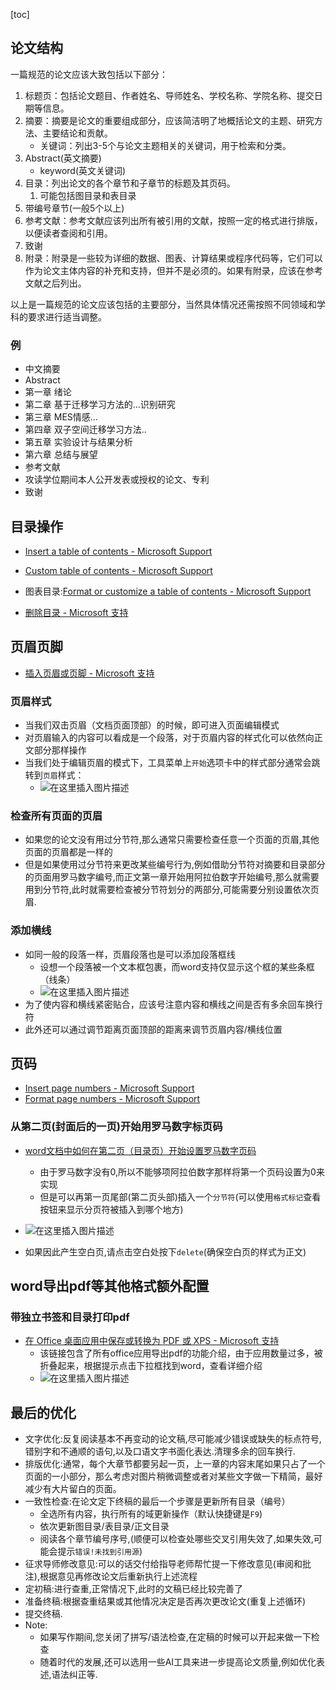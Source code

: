 [toc]

## 论文结构

一篇规范的论文应该大致包括以下部分：

1. 标题页：包括论文题目、作者姓名、导师姓名、学校名称、学院名称、提交日期等信息。
2. 摘要：摘要是论文的重要组成部分，应该简洁明了地概括论文的主题、研究方法、主要结论和贡献。
   - 关键词：列出3-5个与论文主题相关的关键词，用于检索和分类。
3. Abstract(英文摘要)
   - keyword(英文关键词)
4. 目录：列出论文的各个章节和子章节的标题及其页码。
   1. 可能包括图目录和表目录
5. 带编号章节(一般5个以上)
6. 参考文献：参考文献应该列出所有被引用的文献，按照一定的格式进行排版，以便读者查阅和引用。
7. 致谢
8. 附录：附录是一些较为详细的数据、图表、计算结果或程序代码等，它们可以作为论文主体内容的补充和支持，但并不是必须的。如果有附录，应该在参考文献之后列出。

以上是一篇规范的论文应该包括的主要部分，当然具体情况还需按照不同领域和学科的要求进行适当调整。

### 例

- 中文摘要
- Abstract
- 第一章 绪论
- 第二章 基于迁移学习方法的...识别研究
- 第三章 MES情感...
- 第四章 双子空间迁移学习方法..
- 第五章 实验设计与结果分析
- 第六章 总结与展望
- 参考文献
- 攻读学位期间本人公开发表或授权的论文、专利
- 致谢

## 目录操作

- [Insert a table of contents - Microsoft Support](https://support.microsoft.com/en-us/office/insert-a-table-of-contents-882e8564-0edb-435e-84b5-1d8552ccf0c0)
- [Custom table of contents - Microsoft Support](https://support.microsoft.com/en-us/office/custom-table-of-contents-3bb545cb-2e8d-4d1c-9c37-828ae2634819)

- 图表目录:[Format or customize a table of contents - Microsoft Support](https://support.microsoft.com/en-us/office/format-or-customize-a-table-of-contents-9d85eb9c-0b55-4795-8abb-a49885b3a58d)

- [删除目录 - Microsoft 支持](https://support.microsoft.com/zh-cn/office/删除目录-9a214a48-9b65-4665-b705-f22303ffa1b0)

## 页眉页脚

- [插入页眉或页脚 - Microsoft 支持](https://support.microsoft.com/zh-cn/office/插入页眉或页脚-b87ee4df-abc1-41f8-995b-b39f6d99c7ed)

### 页眉样式

- 当我们双击页眉（文档页面顶部）的时候，即可进入页面编辑模式
- 对页眉输入的内容可以看成是一个段落，对于页眉内容的样式化可以依然向正文部分那样操作
- 当我们处于编辑页眉的模式下，工具菜单上`开始`选项卡中的样式部分通常会跳转到`页眉`样式：
  - ![在这里插入图片描述](https://img-blog.csdnimg.cn/a3db39206b1d4911b035fb7d982bdeed.png)

### 检查所有页面的页眉

- 如果您的论文没有用过分节符,那么通常只需要检查任意一个页面的页眉,其他页面的页眉都是一样的
- 但是如果使用过分节符来更改某些编号行为,例如借助分节符对摘要和目录部分的页面用罗马数字编号,而正文第一章开始用阿拉伯数字开始编号,那么就需要用到分节符,此时就需要检查被分节符划分的两部分,可能需要分别设置依次页眉.

### 添加横线

- 如同一般的段落一样，页眉段落也是可以添加段落框线
  - 设想一个段落被一个文本框包裹，而word支持仅显示这个框的某些条框（线条）
  - ![在这里插入图片描述](https://img-blog.csdnimg.cn/0565205d7f134f978b9d751a10072816.png)
- 为了使内容和横线紧密贴合，应该号注意内容和横线之间是否有多余回车换行符
- 此外还可以通过调节距离页面顶部的距离来调节页眉内容/横线位置

## 页码

- [Insert page numbers - Microsoft Support](https://support.microsoft.com/en-us/office/insert-page-numbers-9f366518-0500-4b45-903d-987d3827c007)
- [Format page numbers - Microsoft Support](https://support.microsoft.com/en-us/office/format-page-numbers-88aacca7-e153-44a5-b58f-90a9b5d369d0?ns=winword&version=19&syslcid=1033&uilcid=1033&appver=zwd190&helpid=113&ui=en-us&rs=en-us&ad=us)

### 从第二页(封面后的一页)开始用罗马数字标页码

- [word文档中如何在第二页（目录页）开始设置罗马数字页码](https://zhidao.baidu.com/question/510848409.html)
  - 由于罗马数字没有0,所以不能够项阿拉伯数字那样将第一个页码设置为0来实现
  - 但是可以再第一页尾部(第二页头部)插入一个`分节符`(可以使用`格式标记`查看按钮来显示分页符被插入到哪个地方)

- ![在这里插入图片描述](https://img-blog.csdnimg.cn/716a76b8725d457ea31b8afdb1285573.png)

- 如果因此产生空白页,请点击空白处按下`delete`(确保空白页的样式为正文)

## word导出pdf等其他格式额外配置

### 带独立书签和目录打印pdf

- [在 Office 桌面应用中保存或转换为 PDF 或 XPS - Microsoft 支持](https://support.microsoft.com/zh-cn/office/在-office-桌面应用中保存或转换为-pdf-或-xps-d85416c5-7d77-4fd6-a216-6f4bf7c7c110)
  - 该链接包含了所有office应用导出pdf的功能介绍，由于应用数量过多，被折叠起来，根据提示点击下拉框找到word，查看详细介绍
  - ![在这里插入图片描述](https://img-blog.csdnimg.cn/7206d9ed1fb2403294725236bc2230de.png)

## 最后的优化

- 文字优化:反复阅读基本不再变动的论文稿,尽可能减少错误或缺失的标点符号,错别字和不通顺的语句,以及口语文字书面化表达.清理多余的回车换行.
- 排版优化:通常，每个大章节都要另起一页，上一章的内容末尾如果只占了一个页面的一小部分，那么考虑对图片稍微调整或者对某些文字做一下精简，最好减少有大片留白的页面。
- 一致性检查:在论文定下终稿的最后一个步骤是更新所有目录（编号）
  - 全选所有内容，执行所有的域更新操作（默认快捷键是`F9`)
  - 依次更新图目录/表目录/正文目录
  - 阅读各个章节编号序号,(顺便可以检查处哪些交叉引用失效了,如果失效,可能会提示`错误!未找到引用源`)
- 征求导师修改意见:可以的话交付给指导老师帮忙提一下修改意见(审阅和批注),根据意见再修改论文后重新执行上述流程
- 定初稿:进行查重,正常情况下,此时的文稿已经比较完善了
- 准备终稿:根据查重结果或其他情况决定是否再次更改论文(重复上述循环)
- 提交终稿.
- Note:
  - 如果写作期间,您关闭了拼写/语法检查,在定稿的时候可以开起来做一下检查
  - 随着时代的发展,还可以选用一些AI工具来进一步提高论文质量,例如优化表述,语法纠正等.









